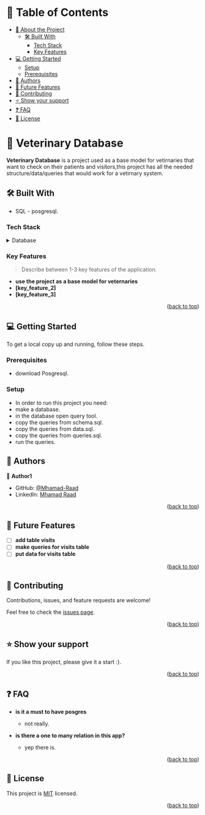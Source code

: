 <!-- TABLE OF CONTENTS -->

# 📗 Table of Contents

- [📖 About the Project](#about-project)
  - [🛠 Built With](#built-with)
    - [Tech Stack](#tech-stack)
    - [Key Features](#key-features)
- [💻 Getting Started](#getting-started)
  - [Setup](#setup)
  - [Prerequisites](#prerequisites)
- [👥 Authors](#authors)
- [🔭 Future Features](#future-features)
- [🤝 Contributing](#contributing)
- [⭐️ Show your support](#support)
- [❓ FAQ](#faq)
- [📝 License](#license)

<!-- PROJECT DESCRIPTION -->

# 📖 Veterinary Database <a name="about-project" id="readme-top"></a>

**Veterinary Database** is a project used as a base model for vetirnaries that want to check on their patients and visitors,this project 
has all the needed structure/data/queries that would work for a vetirnary system.

## 🛠 Built With <a name="built-with"></a>
- SQL - posgresql.

### Tech Stack <a name="tech-stack"></a>

<details>
<summary>Database</summary>
  <ul>
    <li><a href="https://www.postgresql.org/">PostgreSQL</a></li>
  </ul>
</details>

<!-- Features -->

### Key Features <a name="key-features"></a>

> Describe between 1-3 key features of the application.

- **use the project as a base model for veternaries**
- **[key_feature_2]**
- **[key_feature_3]**

<p align="right">(<a href="#readme-top">back to top</a>)</p>



<!-- GETTING STARTED -->

## 💻 Getting Started <a name="getting-started"></a>

To get a local copy up and running, follow these steps.

### Prerequisites


- download Posgresql.


### Setup
- In order to run this project you need:
- make a database.
- in the database open query tool.
- copy the queries from schema.sql.
- copy the queries from data.sql.
- copy the queries from queries.sql.
- run the queries.






## 👥 Authors <a name="authors"></a>


👤 **Author1**

- GitHub: [@Mhamad-Raad](https://github.com/Mhamad-Raad/)
- LinkedIn: [Mhamad Raad](https://www.linkedin.com/in/mhamad-raad)


<p align="right">(<a href="#readme-top">back to top</a>)</p>

<!-- FUTURE FEATURES -->

## 🔭 Future Features <a name="future-features"></a>

- [ ] **add table visits**
- [ ] **make queries for visits table**
- [ ] **put data for visits table**

<p align="right">(<a href="#readme-top">back to top</a>)</p>

## 🤝 Contributing <a name="contributing"></a>

Contributions, issues, and feature requests are welcome!

Feel free to check the [issues page](../../issues/).

<p align="right">(<a href="#readme-top">back to top</a>)</p>

<!-- SUPPORT -->

## ⭐️ Show your support <a name="support"></a>


If you like this project, please give it a start :}.

<p align="right">(<a href="#readme-top">back to top</a>)</p>



<!-- FAQ (optional) -->

## ❓ FAQ <a name="faq"></a>

- **is it a must to have posgres**

  - not really.

- **is there a one to many relation in this app?**

  - yep there is.

<p align="right">(<a href="#readme-top">back to top</a>)</p>

<!-- LICENSE -->

## 📝 License <a name="license"></a>

This project is [MIT](./MIT) licensed.


<p align="right">(<a href="#readme-top">back to top</a>)</p>

